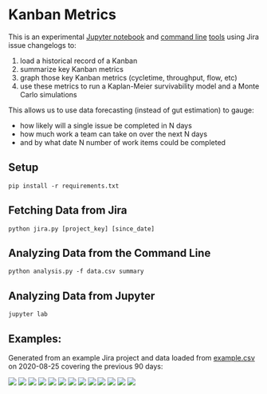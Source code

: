 # Kanban Metrics

This is an experimental [Jupyter notebook](kanban.ipynb) and [command line](jira.py) [tools](analysis.py) using Jira issue changelogs to:

1. load a historical record of a Kanban
2. summarize key Kanban metrics
2. graph those key Kanban metrics (cycletime, throughput, flow, etc)
3. use these metrics to run a Kaplan-Meier survivability model and a Monte Carlo simulations

This allows us to use data forecasting (instead of gut estimation) to gauge:

* how likely will a single issue be completed in N days
* how much work a team can take on over the next N days
* and by what date N number of work items could be completed


## Setup

```
pip install -r requirements.txt
```

## Fetching Data from Jira

```
python jira.py [project_key] [since_date]
```

## Analyzing Data from the Command Line

```
python analysis.py -f data.csv summary
```

## Analyzing Data from Jupyter

```
jupyter lab
```

## Examples:

Generated from an example Jira project and data loaded from [example.csv](data/example.csv) on 2020-08-25 covering the previous 90 days:
       
![](images/cycletime-timeline.png)
![](images/cycletime-histogram.png)
![](images/throughput-timeline.png)
![](images/throughput-histogram.png)
![](images/burndown-timeline.png)
![](images/flow-timeline.png)
![](images/flow-normalized-timeline.png)
![](images/wip-timeline.png)
![](images/wip-aging.png)
![](images/forecast-kaplan-meier.png)
![](images/forecast-weibull-survival.png)
![](images/forecast-montecarlo-when.png)
![](images/forecast-montecarlo-how.png)
